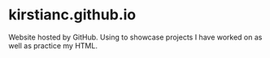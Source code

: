 # kirstianc.github.io
Website hosted by GitHub. Using to showcase projects I have worked on as well as practice my HTML.
